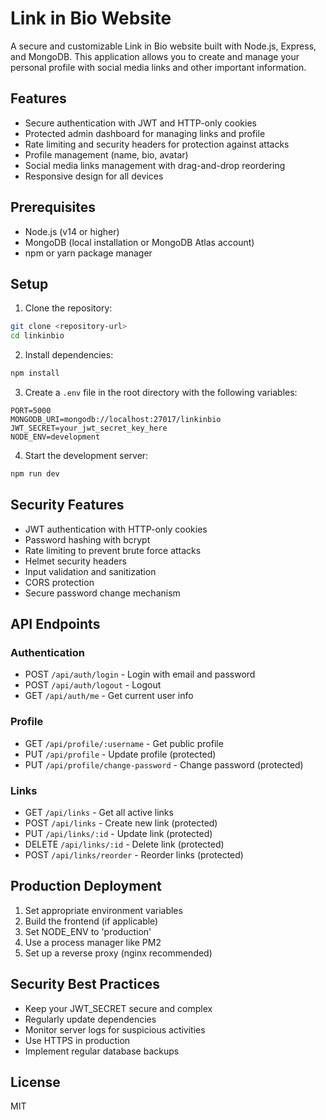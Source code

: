 # Link in Bio Website

A secure and customizable Link in Bio website built with Node.js, Express, and MongoDB. This application allows you to create and manage your personal profile with social media links and other important information.

## Features

- Secure authentication with JWT and HTTP-only cookies
- Protected admin dashboard for managing links and profile
- Rate limiting and security headers for protection against attacks
- Profile management (name, bio, avatar)
- Social media links management with drag-and-drop reordering
- Responsive design for all devices

## Prerequisites

- Node.js (v14 or higher)
- MongoDB (local installation or MongoDB Atlas account)
- npm or yarn package manager

## Setup

1. Clone the repository:
```bash
git clone <repository-url>
cd linkinbio
```

2. Install dependencies:
```bash
npm install
```

3. Create a `.env` file in the root directory with the following variables:
```
PORT=5000
MONGODB_URI=mongodb://localhost:27017/linkinbio
JWT_SECRET=your_jwt_secret_key_here
NODE_ENV=development
```

4. Start the development server:
```bash
npm run dev
```

## Security Features

- JWT authentication with HTTP-only cookies
- Password hashing with bcrypt
- Rate limiting to prevent brute force attacks
- Helmet security headers
- Input validation and sanitization
- CORS protection
- Secure password change mechanism

## API Endpoints

### Authentication
- POST `/api/auth/login` - Login with email and password
- POST `/api/auth/logout` - Logout
- GET `/api/auth/me` - Get current user info

### Profile
- GET `/api/profile/:username` - Get public profile
- PUT `/api/profile` - Update profile (protected)
- PUT `/api/profile/change-password` - Change password (protected)

### Links
- GET `/api/links` - Get all active links
- POST `/api/links` - Create new link (protected)
- PUT `/api/links/:id` - Update link (protected)
- DELETE `/api/links/:id` - Delete link (protected)
- POST `/api/links/reorder` - Reorder links (protected)

## Production Deployment

1. Set appropriate environment variables
2. Build the frontend (if applicable)
3. Set NODE_ENV to 'production'
4. Use a process manager like PM2
5. Set up a reverse proxy (nginx recommended)

## Security Best Practices

- Keep your JWT_SECRET secure and complex
- Regularly update dependencies
- Monitor server logs for suspicious activities
- Use HTTPS in production
- Implement regular database backups

## License

MIT 